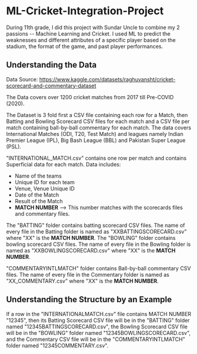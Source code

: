 # ML-Cricket-Integration-Project
During 11th grade, I did this project with Sundar Uncle to combine my 2 passions -- Machine Learning and Cricket. I used ML to predict the weaknesses and different attributes of a specific player based on the stadium, the format of the game, and past player performances.

## Understanding the Data

Data Source: https://www.kaggle.com/datasets/raghuvansht/cricket-scorecard-and-commentary-dataset

The Data covers over 1200 cricket matches from 2017 till Pre-COVID (2020).

The Dataset is 3 fold first a CSV file containing each row for a Match, then Batting and Bowling Scorecard CSV files for each match and a CSV file per match containing ball-by-ball commentary for each match.
The data covers International Matches (ODI, T20, Test Match) and leagues namely Indian Premier League (IPL), Big Bash League (BBL) and Pakistan Super League (PSL).

"INTERNATIONAL_MATCH.csv" contains one row per match and contains Superficial data for each match. Data includes:
- Name of the teams
- Unique ID for each team
- Venue, Venue Unique ID
- Date of the Match
- Result of the Match 
- <b>MATCH NUMBER</b> --> This number matches with the scorecards files and commentary files.

The "BATTING" folder contains batting scorecard CSV files. The name of every file in the Batting folder is named as "XXBATTINGSCORECARD.csv" where "XX" is the <b>MATCH NUMBER</b>.
The "BOWLING" folder contains bowling scorecard CSV files. The name of every file in the Bowling folder is named as "XXBOWLINGSCORECARD.csv" where "XX" is the <b>MATCH NUMBER</b>.

"COMMENTARYINTLMATCH" folder contains Ball-by-ball commentary CSV files. The name of every file in the Commentary folder is named as "XX_COMMENTARY.csv" where "XX" is the <b>MATCH NUMBER</b>.

## Understanding the Structure by an Example
If a row in the "INTERNATIONALMATCH.csv" file contains MATCH NUMBER "12345", then its Batting Scorecard CSV file will be in the "BATTING" folder named "12345BATTINGSCORECARD.csv", the Bowling Scorecard CSV file will be in the "BOWLING" folder named "12345BOWLINGSCORECARD.csv", and the Commentary CSV file will be in the "COMMENTARYINTLMATCH" folder named "12345COMMENTARY.csv".
